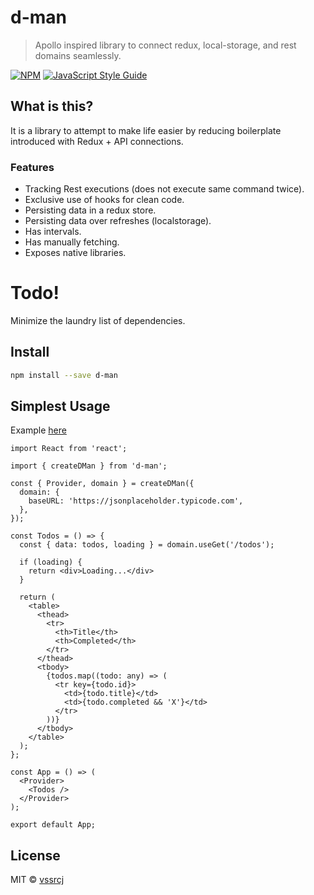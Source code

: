 # d-man

> Apollo inspired library to connect redux, local-storage, and rest domains seamlessly.

[![NPM](https://img.shields.io/npm/v/d-man.svg)](https://www.npmjs.com/package/d-man) [![JavaScript Style Guide](https://img.shields.io/badge/code_style-standard-brightgreen.svg)](https://standardjs.com)

## What is this?

It is a library to attempt to make life easier by reducing boilerplate introduced with Redux + API connections.

### Features
* Tracking Rest executions (does not execute same command twice).
* Exclusive use of hooks for clean code.
* Persisting data in a redux store.
* Persisting data over refreshes (localstorage).
* Has intervals.
* Has manually fetching.
* Exposes native libraries.

# Todo!

Minimize the laundry list of dependencies.

## Install

```bash
npm install --save d-man
```

## Simplest Usage

Example [here](https://bluebirddev.github.io/d-man)

```tsx
import React from 'react';

import { createDMan } from 'd-man';

const { Provider, domain } = createDMan({
  domain: {
    baseURL: 'https://jsonplaceholder.typicode.com',
  },
});

const Todos = () => {
  const { data: todos, loading } = domain.useGet('/todos');

  if (loading) {
    return <div>Loading...</div>
  }

  return (
    <table>
      <thead>
        <tr>
          <th>Title</th>
          <th>Completed</th>
        </tr>
      </thead>
      <tbody>
        {todos.map((todo: any) => (
          <tr key={todo.id}>
            <td>{todo.title}</td>
            <td>{todo.completed && 'X'}</td>
          </tr>
        ))}
      </tbody>
    </table>
  );
};

const App = () => (
  <Provider>
    <Todos />
  </Provider>
);

export default App;
```

## License

MIT © [vssrcj](https://github.com/vssrcj)
